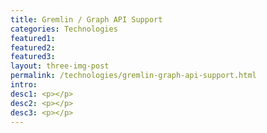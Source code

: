 ```yaml
---
title: Gremlin / Graph API Support
categories: Technologies
featured1:
featured2:
featured3:
layout: three-img-post
permalink: /technologies/gremlin-graph-api-support.html
intro:
desc1: <p></p>
desc2: <p></p>
desc3: <p></p>
---
```

